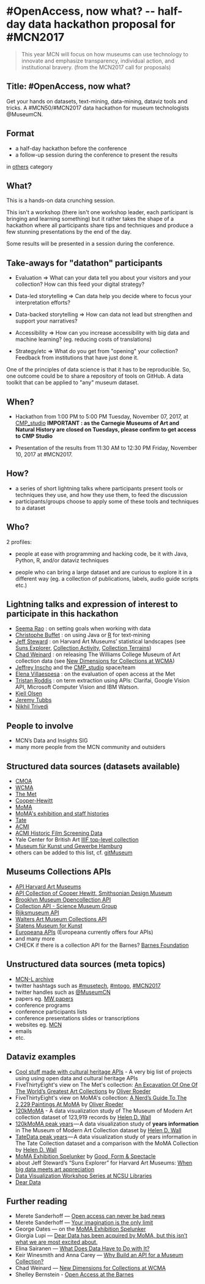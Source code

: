 # #OpenAccess, now what? -- half-day data hackathon proposal for #MCN2017

> This year MCN will focus on how museums can use technology to innovate and emphasize transparency, individual action, and institutional bravery. (from the MCN2017 call for proposals)

## Title: #OpenAccess, now what?

Get your hands on datasets, text-mining, data-mining, dataviz tools and tricks.
A #MCN50/#MCN2017 data hackathon for museum technologists @MuseumCN.

## Format

- a half-day hackathon before the conference
- a follow-up session during the conference to present the results

in [others](http://mcn.edu/category-unpacked-mcn2017-call-proposals/) category

## What?

This is a hands-on data crunching session.

This isn't a workshop (there isn't one workshop leader, each  participant is bringing and learning something) but it rather takes the shape of a hackathon where all participants share tips and techniques and produce a few stunning presentations by the end of the day.

Some results will be presented in a session during the conference.


## Take-aways for "datathon" participants

- Evaluation => What can your data tell you about your visitors and your collection? How can this feed your digital strategy?

- Data-led storytelling => Can data help you decide where to focus your interpretation efforts?

- Data-backed storytelling => How can data not lead but strengthen and support your narratives? 

- Accessibility => How can you increase accessibility with big data and machine learning? (eg. reducing costs of translations)

- Strategy/etc => What do you get from "opening" your collection? Feedback from institutions that have just done it.

One of the principles of data science is that it has to be reproducible. So, one outcome could be to share a repository of tools on GitHub. A data toolkit that can be applied to "any" museum dataset.


## When?

- Hackathon from 1:00 PM to 5:00 PM Tuesday, November 07, 2017, at [CMP_studio](https://twitter.com/CMP_studio)
  **IMPORTANT : as the Carnegie Museums of Art and Natural History are closed on Tuesdays, please confirm to get access to CMP Studio**

- Presentation of the results from 11:30 AM to 12:30 PM Friday, November 10, 2017 at #MCN2017.

## How?

- a series of short lightning talks where participants present tools or techniques they use, and how they use them, to feed the discussion
- participants/groups choose to apply some of these tools and techniques to a dataset


## Who?

2 profiles:

- people at ease with programming and hacking code, be it with Java, Python, R, and/or dataviz techniques

- people who can bring a large dataset and are curious to explore it in a different way (eg. a collection of publications, labels, audio guide scripts etc.)

## Lightning talks and expression of interest to participate in this hackathon 

- [Seema Rao](https://twitter.com/artlust) : on setting goals when working with data
- [Christophe Buffet](https://twitter.com/cpjfb) : on using Java or [R](http://tidytextmining.com/) for text-mining
- [Jeff Steward](https://twitter.com/jeffssteward) : on Harvard Art Museums’ statistical landscapes (see [Suns Explorer](https://www.bostonglobe.com/lifestyle/2017/04/13/when-big-data-meets-art-appreciation/HqeuVGv9qdm2PGJAeYAuZK/story.html), [Collection Activity](http://magazine.harvardartmuseums.org/article/2013/05/16/reimagining-collections-data), [Collection Terrains](https://vimeo.com/103130420))
- [Chad Weinard](https://twitter.com/caw_) : on releasing The Williams College Museum of Art collection data (see [New Dimensions for Collections at WCMA](https://medium.com/@caw_/new-dimensions-for-collections-at-wcma-72d4c627fef8))
- [Jeffrey Inscho](https://twitter.com/jinscho) and the [CMP_studio](https://twitter.com/CMP_studio) space/team
- [Elena Villaespesa](https://twitter.com/elenustika) : on the evaluation of open access at the Met
- [Tristan Roddis](https://twitter.com/tristan_roddis) : on term extraction using APIs: Clarifai, Google Vision API, Microsoft Computer Vision and IBM Watson.
- [Kjell Olsen](https://github.com/kjell)
- [Jeremy Tubbs](https://twitter.com/jeremytubbs)
- [Nikhil Trivedi](https://twitter.com/nikhiltri)

## People to involve

- MCN’s Data and Insights SIG
- many more people from the MCN community and outsiders

## Structured data sources (datasets available)

- [CMOA](https://github.com/cmoa/collection)
- [WCMA](https://github.com/wcmaart/collection)
- [The Met](https://github.com/metmuseum/openaccess)
- [Cooper-Hewitt](https://github.com/cooperhewitt/collection)
- [MoMA](https://github.com/MuseumofModernArt/collection)
- [MoMA's exhibition and staff histories](https://github.com/MuseumofModernArt/exhibitions)
- [Tate](https://github.com/tategallery/collection)
- [ACMI](https://github.com/ACMILabs/collection)
- [ACMI Historic Film Screening Data](https://github.com/ACMILabs/historic-film-screenings-data)
- Yale Center for British Art [IIIF top-level collection](https://manifests.britishart.yale.edu/collection/top)
- [Museum für Kunst und Gewerbe Hamburg](https://github.com/MKGHamburg/MKGCollectionOnlineLIDO_XML)
- others can be added to this list, cf. [gitMuseum](https://github.com/BritishMuseum/gitMuseum)

## Museums Collections APIs

- [API Harvard Art Museums](http://www.harvardartmuseums.org/collections/api)
- [API Collection of Cooper Hewitt, Smithsonian Design Museum](https://collection.cooperhewitt.org/api/)
- [Brooklyn Museum Opencollection API](https://www.brooklynmuseum.org/opencollection/api)
- [Collection API - Science Museum Group](https://group.sciencemuseum.org.uk/about-us/collection/api/)
- [Rijksmuseum API](https://www.rijksmuseum.nl/en/api)
- [Walters Art Museum Collections API](http://api.thewalters.org/)
- [Statens Museum for Kunst](http://solr.smk.dk/)
- [Europeana APIs](http://labs.europeana.eu/api) (Europeana currently offers four APIs)
- and many more
- CHECK if there is a collection API for the Barnes? [Barnes Foundation](https://github.com/BarnesFoundation)

## Unstructured data sources (meta topics)

- [MCN-L archive](http://mcn.edu/pipermail/mcn-l/)
- twitter hashtags such as [#musetech](https://twitter.com/search?q=musetech), [#mtogo](https://twitter.com/search?q=mtogo), [#MCN2017](https://twitter.com/search?q=MCN2017)
- twitter handles such as [@MuseumCN](https://twitter.com/MuseumCN)
- papers eg. [MW papers](http://www.museumsandtheweb.com/bibliography/)
- conference programs
- conference participants lists
- conference presentations slides or transcriptions
- websites eg. [MCN](http://mcn.edu)
- emails
- etc.

## Dataviz examples

- [Cool stuff made with cultural heritage APIs](http://museum-api.pbworks.com/w/page/21933412/Cool%20stuff%20made%20with%20cultural%20heritage%20APIs) - A very big list of projects using  using open data and cultural heritage APIs
- FiveThirtyEight's view on The Met's collection: [An Excavation Of One Of The World’s Greatest Art Collections](http://fivethirtyeight.com/features/an-excavation-of-one-of-the-worlds-greatest-art-collections/) by [Oliver Roeder](https://twitter.com/ollie)
- FiveThirtyEight's view on MoMA's collection: [A Nerd’s Guide To The 2,229 Paintings At MoMA](https://fivethirtyeight.com/features/a-nerds-guide-to-the-2229-paintings-at-moma/) by [Oliver Roeder](https://twitter.com/ollie)
- [120kMoMA](https://medium.com/@WallHelen/120kmoma-ae298a2a57b7) - A data visualization study of The Museum of Modern Art collection dataset of 123,919 records by [Helen D. Wall](https://medium.com/@WallHelen)
- [120kMoMA peak years](https://medium.com/@WallHelen/120kmoma-peak-years-80b9c55fc734) — A data visualization study of **years information** in The Museum of Modern Art Collection dataset by [Helen D. Wall](https://medium.com/@WallHelen)
- [TateData peak years](https://medium.com/@WallHelen/tatedata-8b6742c7bf6d) — A data visualization study of years information in The Tate Collection dataset and a comparison with the MoMA Collection by [Helen D. Wall](https://medium.com/@WallHelen)
- [MoMA Exhibition Spelunker](http://spelunker.moma.org/) by [Good, Form & Spectacle](https://twitter.com/goodformand)
- about Jeff Steward’s “Suns Explorer” for Harvard Art Museums: [When big data meets art appreciation](https://www.bostonglobe.com/lifestyle/2017/04/13/when-big-data-meets-art-appreciation/HqeuVGv9qdm2PGJAeYAuZK/story.html)
- [Data Visualization Workshop Series at NCSU Libraries](https://ncsu-libraries.github.io/data-viz-workshops/)
- [Dear Data](http://www.dear-data.com/)


## Further reading

- Merete Sanderhoff — [Open access can never be bad news](https://medium.com/smk-open/open-access-can-never-be-bad-news-d33336aad382)
- Merete Sanderhoff — [Your imagination is the only limit](https://medium.com/@MSanderhoff/your-imagination-is-the-only-limit-67cc98ebaab1)
- George Oates — on the [MoMA Exhibition Spelunker](https://goodformandspectacle.wordpress.com/2017/01/26/new-work-moma-exhibition-spelunker/)
- Giorgia Lupi — [Dear Data has been acquired by MoMA, but this isn’t what we are most excited about.](https://medium.com/@giorgialupi/dear-data-has-been-acquired-by-moma-but-this-isnt-what-we-are-most-excited-about-bdaa3376d9db)
- Elina Sairanen — [What Does Data Have to Do with It?](https://medium.com/digital-moma/what-does-data-have-to-do-with-it-5f4c1d95da14)
- Keir Winesmith and Anna Carey — [Why Build an API for a Museum Collection?](https://www.sfmoma.org/read/why-build-api-museum-collection/)
- Chad Weinard — [New Dimensions for Collections at WCMA](https://medium.com/@caw_/new-dimensions-for-collections-at-wcma-72d4c627fef8)
- Shelley Bernstein - [Open Access at the Barnes](https://medium.com/barnes-foundation/open-access-at-the-barnes-e08daf2c5a33)


